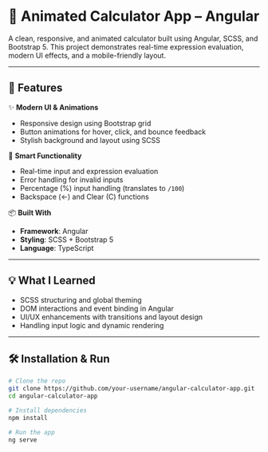 # 🔢 Animated Calculator App – Angular

A clean, responsive, and animated calculator built using Angular, SCSS, and Bootstrap 5. This project demonstrates real-time expression evaluation, modern UI effects, and a mobile-friendly layout.

---

## 🚀 Features

✨ **Modern UI & Animations**  
- Responsive design using Bootstrap grid  
- Button animations for hover, click, and bounce feedback  
- Stylish background and layout using SCSS  

🧠 **Smart Functionality**  
- Real-time input and expression evaluation  
- Error handling for invalid inputs  
- Percentage (%) input handling (translates to `/100`)  
- Backspace (←) and Clear (C) functions  

📦 **Built With**  
- **Framework**: Angular  
- **Styling**: SCSS + Bootstrap 5  
- **Language**: TypeScript  

---

## 💡 What I Learned

- SCSS structuring and global theming  
- DOM interactions and event binding in Angular  
- UI/UX enhancements with transitions and layout design  
- Handling input logic and dynamic rendering  

---

## 🛠️ Installation & Run

```bash
# Clone the repo
git clone https://github.com/your-username/angular-calculator-app.git
cd angular-calculator-app

# Install dependencies
npm install

# Run the app
ng serve
